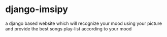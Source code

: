 # django-imsipy
a django based website which will  recognize your mood using your picture and provide the best songs play-list according to your mood
